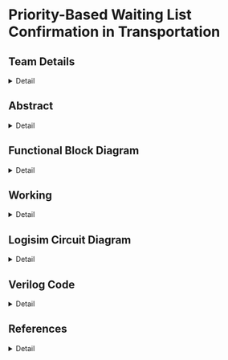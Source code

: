# Priority-Based Waiting List Confirmation in Transportation

<!-- First Section -->
## Team Details
<details>
  <summary>Detail</summary>
	
  >Semester: 3rd Sem B. Tech. CSE
	
  >Section: S2

  >Team ID: S2-T12

  >Member-1: Parihasa K Reddy, 231CS239, <a href=""> parihasakreddy.231cs239@nitk.edu.in</a>
 
  >Member-2: R Sairam, 231CS245, <a href=""> sairam.231cs245@nitk.edu.in </a>
  
  >Member-3: Rishi Ramesh, 231CS248,<a href=""> rishiramesh.231cs248@nitk.edu.in </a>
</details>
<!-- Second Section -->

## Abstract
<details>
  <summary>Detail</summary>

  ### Motivation
In many real-time systems, such as seat allocation in transportation or event management, it is crucial to ensure that resource allocation is done promptly and fairly, prioritizing individuals based on predefined criteria. A priority-based allocation system ensures that individuals with higher importance—such as urgent needs, loyalty status, or special permissions—are given preference when resources, like seats, are limited.

A hardware-based solution for priority-based seat allocation ensures faster decision-making and enhances reliability in dynamic and time-sensitive environments. This system can be vital when delays or inefficient resource management could lead to dissatisfaction, safety risks, or lost opportunities.

---
  
  ### Problem Statement
Managing waiting lists based on priority is essential in critical resource allocation environments like healthcare and transportation. Conventional first-come, first-served methods neglect urgency, leading to inefficiencies. This project proposes a digital system for automated seat assignment that prioritizes requests, ensuring timely service and optimal resource utilization.

---

  ### Features
- **Real-Time Priority Assignment**: Assign real-time seats based on priority levels.
- **Hardware-Based Implementation**: Utilizes digital circuits for efficient processing.
- **Dynamic Request Handling**: Adapts to changing request priorities effectively.
- **Scalability and Adaptability**: Designed to accommodate varying system demands.
</details>

## Functional Block Diagram
<details>
  <summary>Detail</summary>
  
  ![Functional Block Diagram](https://github.com/sai-147/S2_T12/blob/main/Snapshots/DDS%20Block%20Diagram.png?raw=true)

</details>

<!-- Third Section -->
## Working
<details>
  <summary>Detail</summary>

**Description:** <br>

The system has 7 decimal inputs and several control switches (candidate, clear, clock, load, store, enable). We select 1-7 candidates via switches (D1-D7), store the selected candidate using the store button, and load the number of candidates into a down counter with the load and clock switches. Tokens are calculated based on the counter value.

After disabling the candidate switch, score inputs for each candidate (using switches D1-D4) are stored in registers based on their tokens. The scores are then sent to a comparator, where the top 3 candidates are selected using the Bitonic sorting algorithm. In the case of ties, priority is given to the lower token value, and their token values are displayed.

---

The following components were used in the design:

- **Switches (D1 to D7)**: These switches take input from candidates. The score switches (D1 to D4) are particularly used for score calculation.
- **Registers**: Registers store the candidates' scores and token values.
- **Down Counter**: This component counts down from the number of candidates (ranging from 1 to 7) to 0, determining the token values.
- **Comparator**: The Bitonic sorting algorithm compares the candidates' scores to rank them.
- **Clock, Load, Store, Clear, Enable Switches**: These control the input/output processes, clock signals, and data storage.
- **Bitonic Sorter**: A hardware-based comparator for sorting scores and determining the top 3 candidates based on their scores.
- **MUX (Multiplexer)**: This digital switch selects one of several input signals and forwards it to the output for comparison.
- **Subtractor**: It calculates the difference between two binary numbers, assisting in score comparison.
- **Bit Extender**: Extends the bit-width of input data to match the desired format for processing.

---

![Score Calculation Truth Table](https://github.com/sai-147/S2_T12/blob/main/Snapshots/Score%20Calculation_Truth%20Table.png?raw=true) <br>
_Figure 1: Truth Table for Score Calculation_

The simplified boolean expressions for the score calculation switches when the score switch is `1` are as follows:
- **B3** = D3 D4 + D1 D2 D4
- **B2** = D3 D'4 + D'1 D'3 D4 + D'2 D'3 D4 + D1 D2 D'4
- **B1** = D'1 D2 + D2 D3 + D1 D'2 D'3
- **B0** = D'1 D'3 + D1 D3

---

![Down Counter Truth Table](https://github.com/sai-147/S2_T12/blob/main/Snapshots/Down%20Counter_Truth%20Table.png?raw=true) <br>
_Figure 2: 3-Bit Down Counter (7 to 0)_

</details>


<!-- Fourth Section -->
## Logisim Circuit Diagram
<details>
  <summary>Detail</summary>

  ### Main Circuit
  ![Main Circuit](https://raw.githubusercontent.com/sai-147/S2_T12/main/Snapshots/main.png) <br>
  
  ### Counter Circuit
  ![Token Counter Circuit](https://github.com/sai-147/S2_T12/blob/main/Snapshots/Counter.png?raw=true)


  ### Score Calculator Circuit
  ![Score Calculator](https://github.com/sai-147/S2_T12/blob/main/Snapshots/score%20calculator.png?raw=true)

  ### Register Circuit
  > Storing score and token for each candidate in the Registers <br>

  ![Register](https://github.com/sai-147/S2_T12/blob/main/Snapshots/Register.png?raw=true)

  ### Bitonic Comparator (1) Circuit
  ![BN1](https://github.com/sai-147/S2_T12/blob/main/Snapshots/BN1.png?raw=true)

  ### Bitonic Comparator (2) Circuit
  ![BN2](https://github.com/sai-147/S2_T12/blob/main/Snapshots/BN2.png?raw=true)

  ### Sorting Circuit
  ![Comparator](https://github.com/sai-147/S2_T12/blob/main/Snapshots/comparator.png?raw=true)
  
  </details>

<!-- Fifth Section -->
## Verilog Code
<details>
  <summary>Detail</summary>

  ### Gate-level modeling

  <details>
  <summary>Detail</summary>

```Verilog
`ifndef SCORE_V
`define SCORE_V
module score_calculator(
    input wire d1,     // Input for score 1
    input wire d2,     // Input for score 2
    input wire d3,     // Input for score 3
    input wire d4,     // Input for score 4
    //input wire score_btn, // Button to score the inputs
    output reg [3:0] score // 4-bit output for the final score
);
wire d1_d2, d1_d3, d1_d4, d2_d3, d2_d4, d3_d4;
wire d1_not, d2_not, d3_not, d4_not;

// NOT gates for input inversions
not (d1_not, d1);
not (d2_not, d2);
not (d3_not, d3);
not (d4_not, d4);

// AND gates for scoring
and (d1_d2, d1, d2);
and (d1_d3, d1, d3);
and (d1_d4, d1, d4);
and (d2_d3, d2, d3);
and (d2_d4, d2, d4);
and (d3_d4, d3, d4);

// OR gates for scoring
or (score[0], d1, d1_d2, d1_d3, d1_d4);
or (score[1], d2, d1_d2, d2_d3, d2_d4);
or (score[2], d3, d1_d3, d2_d3, d3_d4);
or (score[3], d4, d1_d4, d2_d4, d3_d4);

endmodule
`endif

`ifndef TOKEN_V
`define TOKEN_V

module token (
    input  [3:0] value, 
    output reg [3:0] token1,
    output reg [3:0] token2,
    output reg [3:0] token3,
    output reg [3:0] token4,
    output reg [3:0] token5,
    output reg [3:0] token6,
    output reg [3:0] token7
);

    // Gate-level implementation

    // 4-bit counter using JK flip-flops
    wire clk, reset;
    assign clk = 1'b1; // Clock signal (always high)
    assign reset = 1'b0; // Reset signal (always low)
    wire [3:0] count;
    
    jk_ff_gate jk_ff0 (clk, reset, 1'b1, 1'b1, count[0]);
    jk_ff_gate jk_ff1 (clk, reset, count[0], 1'b1, count[1]);
    jk_ff_gate jk_ff2 (clk, reset, count[1], count[0], count[2]);
    jk_ff_gate jk_ff3 (clk, reset, count[2], count[1], count[3]);

    // 7-to-1 multiplexer using basic gates
    wire token_out0, token_out1, token_out2, token_out3;
    wire token_out4, token_out5, token_out6;

    and (token_out0, count[2], count[1], count[0]); // count = 000
    and (token_out1, count[2], count[1], not(count[0])); // count = 001
    and (token_out2, count[2], not(count[1]), count[0]); // count = 010
    and (token_out3, count[2], not(count[1]), not(count[0])); // count = 011
    and (token_out4, not(count[2]), count[1], count[0]); // count = 100
    and (token_out5, not(count[2]), count[1], not(count[0])); // count = 101
    and (token_out6, not(count[2]), not(count[1]), count[0]); // count = 110

    wire token_out_combined;
    or (token_out_combined, token_out0, token_out1, token_out2, token_out3, token_out4, token_out5, token_out6);

    // Assign token outputs based on the selected token
    always @(*) begin
        token1 = 4'b0000;
        token2 = 4'b0000;
        token3 = 4'b0000;
        token4 = 4'b0000;
        token5 = 4'b0000;
        token6 = 4'b0000;
        token7 = 4'b0000;

        case (count)
            4'b0000: token1 = token_out_combined ? value : 4'b0000; // Assign value if token condition met
            4'b0001: token2 = token_out_combined ? value : 4'b0000;
            4'b0010: token3 = token_out_combined ? value : 4'b0000;
            4'b0011: token4 = token_out_combined ? value : 4'b0000;
            4'b0100: token5 = token_out_combined ? value : 4'b0000;
            4'b0101: token6 = token_out_combined ? value : 4'b0000;
            4'b0110: token7 = token_out_combined ? value : 4'b0000;
        endcase
    end

endmodule

// JK flip-flop using logic gates
module jk_ff_gate (
    input  clk,
    input  reset,
    input  j,
    input  k,
    output reg q
);

    wire s, r;

    // Logic for setting and resetting
    and (s, j, not(q));
    and (r, k, q);

    always @(posedge clk or posedge reset) begin
        if (reset) begin
            q <= 1'b0;
        end else begin
            or (q, s, r);
        end
    end

endmodule

`endif

module comparator_4bit (
    input [3:0] a,
    input [3:0] b,
    output gt,   // a > b
    output eq    // a == b
);
    wire xnor3, xnor2, xnor1, xnor0;
    wire a_gt_b3, a_gt_b2, a_gt_b1, a_gt_b0;

    // Equality check for each bit using XNOR
    xnor (xnor3, a[3], b[3]);
    xnor (xnor2, a[2], b[2]);
    xnor (xnor1, a[1], b[1]);
    xnor (xnor0, a[0], b[0]);

    // a == b (all bits must be equal)
    and (eq, xnor3, xnor2, xnor1, xnor0);

    // Greater than logic using AND and OR gates
    and (a_gt_b3, a[3], ~b[3]);
    and (a_gt_b2, xnor3, a[2], ~b[2]);
    and (a_gt_b1, xnor3, xnor2, a[1], ~b[1]);
    and (a_gt_b0, xnor3, xnor2, xnor1, a[0], ~b[0]);

    or (gt, a_gt_b3, a_gt_b2, a_gt_b1, a_gt_b0);

endmodule
module mux_8bit (
    input [7:0] a,
    input [7:0] b,
    input sel,       // 1 = swap, 0 = no swap
    output [7:0] out_a,
    output [7:0] out_b
);
    wire not_sel;
    wire [7:0] and_a, and_b;

    // Invert the select signal
    not (not_sel, sel);

    // Conditional swapping using AND and OR gates
    // If sel = 1, swap; if sel = 0, keep original
    and (and_a[0], a[0], not_sel);
    and (and_b[0], b[0], sel);
    or (out_a[0], and_a[0], and_b[0]);

    and (and_a[1], a[1], not_sel);
    and (and_b[1], b[1], sel);
    or (out_a[1], and_a[1], and_b[1]);

    and (and_a[2], a[2], not_sel);
    and (and_b[2], b[2], sel);
    or (out_a[2], and_a[2], and_b[2]);

    and (and_a[3], a[3], not_sel);
    and (and_b[3], b[3], sel);
    or (out_a[3], and_a[3], and_b[3]);

    and (and_a[4], a[4], not_sel);
    and (and_b[4], b[4], sel);
    or (out_a[4], and_a[4], and_b[4]);

    and (and_a[5], a[5], not_sel);
    and (and_b[5], b[5], sel);
    or (out_a[5], and_a[5], and_b[5]);

    and (and_a[6], a[6], not_sel);
    and (and_b[6], b[6], sel);
    or (out_a[6], and_a[6], and_b[6]);

    and (and_a[7], a[7], not_sel);
    and (and_b[7], b[7], sel);
    or (out_a[7], and_a[7], and_b[7]);

    // For b output (opposite of a)
    and (and_a[0], a[0], sel);
    and (and_b[0], b[0], not_sel);
    or (out_b[0], and_a[0], and_b[0]);

    and (and_a[1], a[1], sel);
    and (and_b[1], b[1], not_sel);
    or (out_b[1], and_a[1], and_b[1]);

    and (and_a[2], a[2], sel);
    and (and_b[2], b[2], not_sel);
    or (out_b[2], and_a[2], and_b[2]);

    and (and_a[3], a[3], sel);
    and (and_b[3], b[3], not_sel);
    or (out_b[3], and_a[3], and_b[3]);

    and (and_a[4], a[4], sel);
    and (and_b[4], b[4], not_sel);
    or (out_b[4], and_a[4], and_b[4]);

    and (and_a[5], a[5], sel);
    and (and_b[5], not_sel, b[5]);
    or (out_b[5], and_a[5], and_b[5]);

    and (and_a[6], a[6], sel);
    and (and_b[6], b[6], not_sel);
    or (out_b[6], and_a[6], and_b[6]);

    and (and_a[7], a[7], sel);
    and (and_b[7], b[7], not_sel);
    or (out_b[7], and_a[7], and_b[7]);

endmodule
module comparator_8bit (
    input [7:0] a,
    input [7:0] b,
    output swap
);

    wire gt_last4, eq_last4, gt_first4;

    // Compare last 4 bits (bitwise comparator logic)
    comparator_4bit cmp_last4 (
        .a(a[3:0]),
        .b(b[3:0]),
        .gt(gt_last4),
        .eq(eq_last4)
    );

    // Compare first 4 bits
    comparator_4bit cmp_first4 (
        .a(a[7:4]),
        .b(b[7:4]),
        .gt(gt_first4),
        .eq()   // No need for equality of first 4 bits
    );

    // Swap condition: a > b on last 4 bits or equal and first 4 bits swap
    or (swap, gt_last4, eq_last4, gt_first4);

endmodule

module sort_last_4_bits (
    input [7:0] num0, num1, num2, num3, num4, num5, num6, num7,
    output [7:0] sorted0, sorted1, sorted2, sorted3, sorted4, sorted5, sorted6, sorted7
);
    wire [7:0] sort0, sort1, sort2, sort3, sort4, sort5, sort6, sort7;
    wire swap0, swap1, swap2, swap3, swap4, swap5, swap6;

    // First round of comparisons and swaps
    comparator_8bit cmp0 (num0, num1, swap0);
    mux_8bit mux0 (num0, num1, swap0, sort0, sort1);
    
    comparator_8bit cmp1 (num2, num3, swap1);
    mux_8bit mux1 (num2, num3, swap1, sort2, sort3);

    comparator_8bit cmp2 (num4, num5, swap2);
    mux_8bit mux2 (num4, num5, swap2, sort4, sort5);

    comparator_8bit cmp3 (num6, num7, swap3);
    mux_8bit mux3 (num6, num7, swap3, sort6, sort7);

    // Second pass (Bubble sort second iteration) – repeat for full sorting
    comparator_8bit cmp4 (sort0, sort1, swap4);
    mux_8bit mux4 (sort0, sort1, swap4, sorted0, sorted1);

    comparator_8bit cmp5 (sort2, sort3, swap5);
    mux_8bit mux5 (sort2, sort3, swap5, sorted2, sorted3);

    comparator_8bit cmp6 (sort4, sort5, swap6);
    mux_8bit mux6 (sort4, sort5, swap6, sorted4, sorted5);

    // Final sorted values
    assign sorted6 = sort6;
    assign sorted7 = sort7;

endmodule
```
</details>

  ### Behavioural modeling
  <details>
  <summary>Detail</summary>
	  
  ```Verilog
module main (
    input [3:0] n,
    input [3:0] c1, c2, c3, c4, c5, c6, c7,
    output [3:0] r1, r2, r3
);

    wire [3:0] s1, s2, s3, s4, s5, s6, s7;
    wire [3:0] t1, t2, t3, t4, t5, t6, t7;
    
    // Score Calculators
    score_calculator S1 (.d1(c1[3]), .d2(c1[2]), .d3(c1[1]), .d4(c1[0]), .score(s1));
    score_calculator S2 (.d1(c2[3]), .d2(c2[2]), .d3(c2[1]), .d4(c2[0]), .score(s2));
    score_calculator S3 (.d1(c3[3]), .d2(c3[2]), .d3(c3[1]), .d4(c3[0]), .score(s3));
    score_calculator S4 (.d1(c4[3]), .d2(c4[2]), .d3(c4[1]), .d4(c4[0]), .score(s4));
    score_calculator S5 (.d1(c5[3]), .d2(c5[2]), .d3(c5[1]), .d4(c5[0]), .score(s5));
    score_calculator S6 (.d1(c6[3]), .d2(c6[2]), .d3(c6[1]), .d4(c6[0]), .score(s6));
    score_calculator S7 (.d1(c7[3]), .d2(c7[2]), .d3(c7[1]), .d4(c7[0]), .score(s7));

    // Token Generation
    token TOKEN (
        .value(n),
        .token1(t1), .token2(t2), .token3(t3),
        .token4(t4), .token5(t5), .token6(t6), .token7(t7)
    );

    // Declare temp and sorted arrays
    wire [7:0] temp [0:7];  // 8 entries of 8 bits each
    wire [7:0] sorted [0:7]; // 8 entries of 8 bits each

    // Assign values to the temp array
    assign temp[0] = {4'b0000, 4'b0000};  
    assign temp[1] = {t1, s1};
    assign temp[2] = {t2, s2};
    assign temp[3] = {t3, s3};
    assign temp[4] = {t4, s4};
    assign temp[5] = {t5, s5};
    assign temp[6] = {t6, s6};
    assign temp[7] = {t7, s7};

    // Sort Module
    sort_last_4_bits uut (
        .num0(temp[0]), .num1(temp[1]), .num2(temp[2]), .num3(temp[3]),
        .num4(temp[4]), .num5(temp[5]), .num6(temp[6]), .num7(temp[7]),
        .sorted0(sorted[0]), .sorted1(sorted[1]), .sorted2(sorted[2]), .sorted3(sorted[3]),
        .sorted4(sorted[4]), .sorted5(sorted[5]), .sorted6(sorted[6]), .sorted7(sorted[7])
    );

    // Assigning outputs from sorted array
    assign r1 = sorted[7][7:4]; 
    assign r2 = sorted[6][7:4]; 
    assign r3 = sorted[5][7:4];

endmodule

`ifndef SCORE_V
`define SCORE_V
module score_calculator(
    input wire d1,     // Input for score 1
    input wire d2,     // Input for score 2
    input wire d3,     // Input for score 3
    input wire d4,     // Input for score 4
    //input wire score_btn, // Button to score the inputs
    output reg [3:0] score // 4-bit output for the final score
);
wire d1_d2, d1_d3, d1_d4, d2_d3, d2_d4, d3_d4;
wire d1_not, d2_not, d3_not, d4_not;


always @(*) begin
    // Initialize score to zero
    score = 4'b0000;
    
    // Check if the score button is pressed
    begin
        // Calculate the sum based on active inputs
        if (d1) score = score + 4'b0001; // Add 1 for d1
        if (d2) score = score + 4'b0010; // Add 2 for d2
        if (d3) score = score + 4'b0011; // Add 3 for d3
        if (d4) score = score + 4'b0100; // Add 4 for d4
    end
end

endmodule
`endif

`ifndef TOKEN_V
`define TOKEN_V

module token (
    input  [3:0] value, 
    output reg [3:0] token1,
    output reg [3:0] token2,
    output reg [3:0] token3,
    output reg [3:0] token4,
    output reg [3:0] token5,
    output reg [3:0] token6,
    output reg [3:0] token7
);

    integer i;

    always @(*) begin
        // Initialize all tokens to 0
        token1 = 4'b0000;
        token2 = 4'b0000;
        token3 = 4'b0000;
        token4 = 4'b0000;
        token5 = 4'b0000;
        token6 = 4'b0000;
        token7 = 4'b0000;

        // Generate tokens based on the input value (limit to 7)
        for (i = 0; i < value && i < 7; i = i + 1) begin
            case (i)
                0: token1 = i + 1;
                1: token2 = i + 1;
                2: token3 = i + 1;
                3: token4 = i + 1;
                4: token5 = i + 1;
                5: token6 = i + 1;
                6: token7 = i + 1;
                default: ; 
            endcase
        end
    end

endmodule
`endif

module sort_last_4_bits (
    input wire [7:0] num0,
    input wire [7:0] num1,
    input wire [7:0] num2,
    input wire [7:0] num3,
    input wire [7:0] num4,
    input wire [7:0] num5,
    input wire [7:0] num6,
    input wire [7:0] num7,
    output reg [7:0] sorted0,
    output reg [7:0] sorted1,
    output reg [7:0] sorted2,
    output reg [7:0] sorted3,
    output reg [7:0] sorted4,
    output reg [7:0] sorted5,
    output reg [7:0] sorted6,
    output reg [7:0] sorted7
);

    reg [7:0] sorted [0:7];
    integer i, j;

    // Combinational logic for sorting based on last 4 bits
    always @(*) begin
        // Initialize sorted array with input values
        sorted[0] = num0;
        sorted[1] = num1;
        sorted[2] = num2;
        sorted[3] = num3;
        sorted[4] = num4;
        sorted[5] = num5;
        sorted[6] = num6;
        sorted[7] = num7;

        // Bubble sort on the last 4 bits and, if equal, compare first 4 bits
        for (i = 0; i < 7; i = i + 1) begin
            for (j = 0; j < 7 - i; j = j + 1) begin
                if (sorted[j][3:0] > sorted[j + 1][3:0]) begin
                    // Swap if last 4 bits of j are greater than j+1
                    {sorted[j], sorted[j + 1]} = {sorted[j + 1], sorted[j]};
                end else if (sorted[j][3:0] == sorted[j + 1][3:0]) begin
                    // If last 4 bits are equal, compare first 4 bits
                    if (sorted[j][7:4] < sorted[j + 1][7:4]) begin
                        // Swap if the first 4 bits of j are smaller than j+1
                        {sorted[j], sorted[j + 1]} = {sorted[j + 1], sorted[j]};
                    end
                end
            end
        end

        // Assign sorted results to individual outputs
        sorted0 = sorted[0];
        sorted1 = sorted[1];
        sorted2 = sorted[2];
        sorted3 = sorted[3];
        sorted4 = sorted[4];
        sorted5 = sorted[5];
        sorted6 = sorted[6];
        sorted7 = sorted[7];
    end

endmodule
```
</details>

  ### Testbench
  <details>
  <summary>Detail</summary>
	  
  ```Verilog
module main_tb;

    reg [3:0]n;
    reg [3:0] c1, c2, c3, c4, c5, c6, c7;
    wire [3:0] r1, r2, r3;
    
    main test(
        .n(n),
        .c1(c1),
        .c2(c2),
        .c3(c3),
        .c4(c4),
        .c5(c5),
        .c6(c6),
        .c7(c7),
        .r1(r1),
        .r2(r2),
        .r3(r3)
    );

    initial begin
        n = 4'b0111;  // Set n to an initial value

        // Setting up input values
        c1 = 4'b1111;  // Corrected here
        c2 = 4'b0011;  
        c3 = 4'b0111;  
        c4 = 4'b1111;
        c5 = 4'b0111;
        c6 = 4'b0100;
        c7 = 4'b0111;

        #10;  

        // Displaying outputs
        $monitor("SEAT1: %d, SEAT2: %d, SEAT3:%d  ", r1,r2,r3);
        
        // Ending simulation
        $finish;
    end 
endmodule
```
</details>

</details>

## References
<details>
  <summary>Detail</summary>

  - Verilog Basics <br>
	[https://www.chipverify.com/verilog/verilog-tutorial](https://www.chipverify.com/verilog/verilog-tutorial)

  - Digital System Design: Bitonic Sorter <br>
	[https://digitalsystemdesign.in/bitonic-sorter/](https://digitalsystemdesign.in/bitonic-sorter/)

  - Priority-Based Scheduling in Embedded Systems Design  
	[https://library.fiveable.me/key-terms/embedded-systems-design/priority-based-scheduling](https://library.fiveable.me/key-terms/embedded-systems-design/priority-based-scheduling)

  - Digital Design With An Introduction To The VHDL  
	[https://drive.google.com/file/d/0B3zMDnkiDz0MNVc4d040VE9qWGM/edit?resourcekey=0--PxnK4Y1ikmWLs4giZydXg](https://drive.google.com/file/d/0B3zMDnkiDz0MNVc4d040VE9qWGM/edit?resourcekey=0--PxnK4Y1ikmWLs4giZydXg)

</details>


</details>
